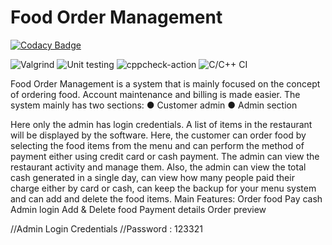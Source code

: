 # Food Order Management

[![Codacy Badge](https://api.codacy.com/project/badge/Grade/9c60e46d9ee54a05b088a9a663a3fb73)](https://app.codacy.com/gh/stepin104261/FoodOrderManagementFinal?utm_source=github.com&utm_medium=referral&utm_content=stepin104261/FoodOrderManagementFinal&utm_campaign=Badge_Grade)

![Valgrind](https://github.com/stepin104261/FOM/workflows/Valgrind/badge.svg)   ![Unit testing](https://github.com/stepin104261/FOM/workflows/Unit%20testing/badge.svg)   ![cppcheck-action](https://github.com/stepin104261/FOM/workflows/cppcheck-action/badge.svg)   ![C/C++ CI](https://github.com/stepin104261/FOM/workflows/C/C++%20CI/badge.svg)

Food Order Management is a system that is mainly focused on the concept of ordering food. Account maintenance and billing is made easier. The system mainly has two sections: 
● Customer admin
● Admin section 

Here only the admin has login credentials. A list of items in the restaurant will be displayed by the software. Here, the customer can order food by selecting the food items from the menu and can perform the method of payment either using credit card or cash payment. The admin can view the restaurant activity and manage them. Also, the admin can view the total cash generated in a single day, can view how many people paid their charge either by card or cash, can keep the backup for your menu system and can add and delete the food items. Main Features:
Order food
Pay cash
Admin login
Add & Delete food
Payment details
Order preview

//Admin Login Credentials
//Password : 123321
